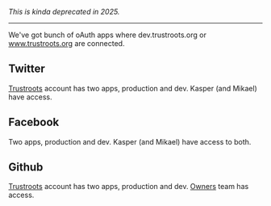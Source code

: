 _This is kinda deprecated in 2025._

------------


We've got bunch of oAuth apps where dev.trustroots.org or www.trustroots.org are connected.

## Twitter

[Trustroots](https://twitter.com/trustroots) account has two apps, production and dev. Kasper (and Mikael) have access.

## Facebook

Two apps, production and dev. Kasper (and Mikael) have access to both.

## Github

[Trustroots](https://github.com/Trustroots) account has two apps, production and dev. [Owners](https://github.com/orgs/Trustroots/teams/owners) team has access.
